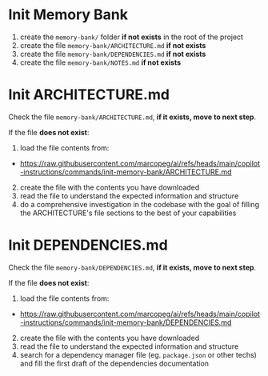 # Init Memory Bank

1. create the `memory-bank/` folder **if not exists** in the root of the project
2. create the file `memory-bank/ARCHITECTURE.md` **if not exists**
3. create the file `memory-bank/DEPENDENCIES.md` **if not exists**
4. create the file `memory-bank/NOTES.md` **if not exists**

# Init ARCHITECTURE.md

Check the file `memory-bank/ARCHITECTURE.md`, **if it exists, move to next step**.

If the file **does not exist**:

1. load the file contents from:
  - https://raw.githubusercontent.com/marcopeg/ai/refs/heads/main/copilot-instructions/commands/init-memory-bank/ARCHITECTURE.md
2. create the file with the contents you have downloaded
3. read the file to understand the expected information and structure
4. do a comprehensive investigation in the codebase with the goal of filling the ARCHITECTURE's file sections to the best of your capabilities

# Init DEPENDENCIES.md

Check the file `memory-bank/DEPENDENCIES.md`, **if it exists, move to next step**.

If the file **does not exist**:

1. load the file contents from:
  - https://raw.githubusercontent.com/marcopeg/ai/refs/heads/main/copilot-instructions/commands/init-memory-bank/DEPENDENCIES.md
2. create the file with the contents you have downloaded
3. read the file to understand the expected information and structure
4. search for a dependency manager file (eg. `package.json` or other techs) and fill the first draft of the dependencies documentation